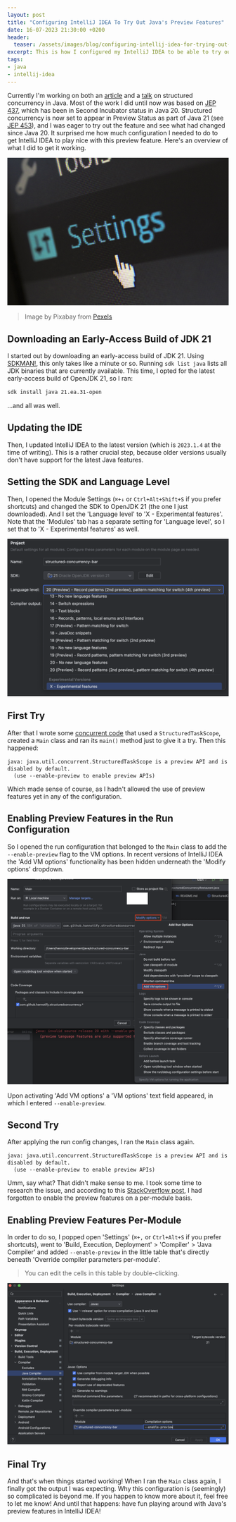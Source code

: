 ```yaml
---
layout: post
title: "Configuring IntelliJ IDEA To Try Out Java's Preview Features"
date: 16-07-2023 21:30:00 +0200
header:
  teaser: /assets/images/blog/configuring-intellij-idea-for-trying-out-javas-preview-features/settings.jpg
excerpt: This is how I configured my IntelliJ IDEA to be able to try out Java's preview features.
tags: 
- java
- intellij-idea
---
```


Currently I'm working on both an [article](/articles/) and a [talk](/talks/#javas-concurrency-journey-continues) on structured concurrency in Java.
Most of the work I did until now was based on [JEP 437](https://openjdk.org/jeps/437), which has been in Second Incubator status in Java 20.
Structured concurrency is now set to appear in Preview Status as part of Java 21 (see [JEP 453](https://openjdk.org/jeps/453)), and I was eager to try out the feature and see what had changed since Java 20.
It surprised me how much configuration I needed to do to get IntelliJ IDEA to play nice with this preview feature.
Here's an overview of what I did to get it working.

![Settings](/assets/images/blog/configuring-intellij-idea-for-trying-out-javas-preview-features/settings.jpg)
> Image by Pixabay from <a href="https://www.pexels.com/photo/settings-android-tab-270700/">Pexels</a>

## Downloading an Early-Access Build of JDK 21

I started out by downloading an early-access build of JDK 21.
Using [SDKMAN!](https://sdkman.io/), this only takes like a minute or so.
Running `sdk list java` lists all JDK binaries that are currently available.
This time, I opted for the latest early-access build of OpenJDK 21, so I ran:

```bash
sdk install java 21.ea.31-open
```

...and all was well.

## Updating the IDE

Then, I updated IntelliJ IDEA to the latest version (which is `2023.1.4` at the time of writing).
This is a rather crucial step, because older versions usually don't have support for the latest Java features.

## Setting the SDK and Language Level

Then, I opened the Module Settings (`⌘+↓` or `Ctrl+Alt+Shift+S` if you prefer shortcuts) and changed the SDK to OpenJDK 21 (the one I just downloaded). 
And I set the 'Language level' to 'X - Experimental features'.
Note that the 'Modules' tab has a separate setting for 'Language level', so I set that to 'X - Experimental features' as well.

![Configuring Module Settings](/assets/images/blog/configuring-intellij-idea-for-trying-out-javas-preview-features/x-experimental-features.png)

## First Try

After that I wrote some [concurrent code](https://github.com/hannotify/structured-concurrency-bar) that used a `StructuredTaskScope`, created a `Main` class and ran its `main()` method just to give it a try.
Then this happened:

```
java: java.util.concurrent.StructuredTaskScope is a preview API and is disabled by default.
  (use --enable-preview to enable preview APIs)
```

Which made sense of course, as I hadn't allowed the use of preview features yet in any of the configuration.

## Enabling Preview Features in the Run Configuration

So I opened the run configuration that belonged to the `Main` class to add the `--enable-preview` flag to the VM options.
In recent versions of IntelliJ IDEA the 'Add VM options' functionality has been hidden underneath the 'Modify options' dropdown.

![Add VM options](/assets/images/blog/configuring-intellij-idea-for-trying-out-javas-preview-features/add-vm-options.png)

Upon activating 'Add VM options' a 'VM options' text field appeared, in which I entered `--enable-preview`.

## Second Try

After applying the run config changes, I ran the `Main` class again.

```
java: java.util.concurrent.StructuredTaskScope is a preview API and is disabled by default.
  (use --enable-preview to enable preview APIs)
```

Umm, say what?
That didn't make sense to me. 
I took some time to research the issue, and according to this [StackOverflow post](https://stackoverflow.com/questions/72083752/enable-preview-features-in-an-early-access-version-of-java-in-intellij), I had forgotten to enable the preview features on a per-module basis.

## Enabling Preview Features Per-Module

In order to do so, I popped open 'Settings' (`⌘+,` or `Ctrl+Alt+S` if you prefer shortcuts), went to 'Build, Execution, Deployment' > 'Compiler' > 'Java Compiler' and added `--enable-preview` in the little table that's directly beneath 'Override compiler parameters per-module'.

> You can edit the cells in this table by double-clicking.

![Override compiler parameters per-module](/assets/images/blog/configuring-intellij-idea-for-trying-out-javas-preview-features/per-module-settings.png)

## Final Try

And that's when things started working!
When I ran the `Main` class again, I finally got the output I was expecting.
Why this configuration is (seemingly) so complicated is beyond me.
If you happen to know more about it, feel free to let me know!
And until that happens: have fun playing around with Java's preview features in IntelliJ IDEA!

